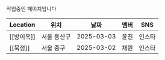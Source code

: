 작업중인 페이지입니다

| Location | 위치     | 날짜         | 멤버  | SNS |
| -------- | ------ | ---------- | --- | --- |
| [[방이옥]]  | 서울 용산구 | 2025-03-03 | 윤진  | 인스타 |
| [[묵정]]   | 서울 중구  | 2025-03-02 | 채원  | 인스타 |
